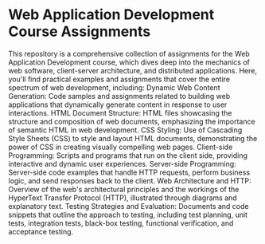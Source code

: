 # Web Application Development Course Assignments
This repository is a comprehensive collection of assignments for the Web Application Development course, 
which dives deep into the mechanics of web software, client-server architecture, and distributed applications. 
Here, you'll find practical examples and assignments that cover the entire spectrum of web development, 
including:
Dynamic Web Content Generation: Code samples and assignments related to building web applications that dynamically generate content in response to user interactions.
HTML Document Structure: HTML files showcasing the structure and composition of web documents, emphasizing the importance of semantic HTML in web development.
CSS Styling: Use of Cascading Style Sheets (CSS) to style and layout HTML documents, demonstrating the power of CSS in creating visually compelling web pages.
Client-side Programming: Scripts and programs that run on the client side, providing interactive and dynamic user experiences.
Server-side Programming: Server-side code examples that handle HTTP requests, perform business logic, and send responses back to the client.
Web Architecture and HTTP: Overview of the web's architectural principles and the workings of the HyperText Transfer Protocol (HTTP), illustrated through diagrams and explanatory text.
Testing Strategies and Evaluation: Documents and code snippets that outline the approach to testing, including test planning, unit tests, integration tests, black-box testing, functional verification, and acceptance testing.
